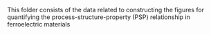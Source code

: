 This folder consists of the data related to constructing the figures for quantifying the process-structure-property (PSP) relationship in ferroelectric materials
